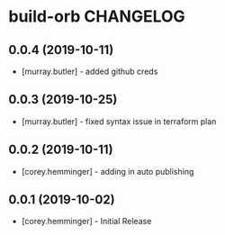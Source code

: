 # build-orb CHANGELOG

## 0.0.4 (2019-10-11)

- [murray.butler] - added github creds

## 0.0.3 (2019-10-25)

- [murray.butler] - fixed syntax issue in terraform plan

## 0.0.2 (2019-10-11)

- [corey.hemminger] - adding in auto publishing

## 0.0.1 (2019-10-02)

- [corey.hemminger] - Initial Release
